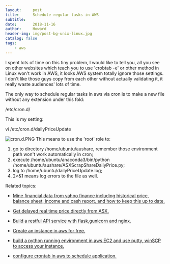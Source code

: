 ```yaml
---
layout:     post
title:      Schedule regular tasks in AWS
subtitle:   
date:       2018-11-16
author:     Howard
header-img: img/post-bg-unix-linux.jpg
catalog: false
tags:
    - aws
---
```


I spent lots of time on this tiny problem, I would like to tell you, all you see on other websites which teach you to use 'crobtab -e' or other method in Linux won't work in AWS, it looks AWS system  totally ignore those settings. I don't like those guys copy from each other without actually validating it, it really waste audiences' lots of time.

The only way to schedule regular tasks in aws via cron is to make a new file without any extension under this fold:

/etc/cron.d/

This is my setting:

vi /etc/cron.d/dailyPriceUpdate

![cron.d.PNG](https://cdn.steemitimages.com/DQmc6wYUXs5dvd2hqSHhDSCogPg1h8nu2iU5bSqWmzqXa3e/cron.d.PNG)
This means to use the 'root' role to:

1. go to directory /home/ubuntu/aushare, remember those environment path won't work automatically in cron;
2. execute /home/ubuntu/anaconda3/bin/python /home/ubuntu/aushare/ASXScrapShareDailyPrice.py;
3. log to /home/ubuntu/dailyPriceUpdate.log;
4. 2>&1 means log errors to the file as well.




Related topics: 

 - [Mine financial data from yahoo finance including historical price, balance sheet, income and cash report, and how to keep this up to date.](http://engineerman.club/2018/01/22/get-historical-data-with-python/)

 - [Get delayed real time price directly from ASX.](http://engineerman.club/2018/01/22/get-delayed-price-directly-from-ASX/)

 - [Build a restful API service with flask,gunicorn and nginx.](http://engineerman.club/2020/01/12/build-a-rest-API-service-to-provide-market-data-for-yourself/) 

 - [Create an instance in aws for free.](http://engineerman.club/2018/11/16/create-an-instance-in-aws-for-free/)

 - [build a python running environment in aws EC2 and use putty, winSCP to access your instance.](http://engineerman.club/2018/11/16/How-to-access-the-EC2-instance-in-AWS/)

 - [configure crontab in aws to schedule application.](http://engineerman.club/2018/11/16/Schedule-regular-tasks-in-AWS/)
